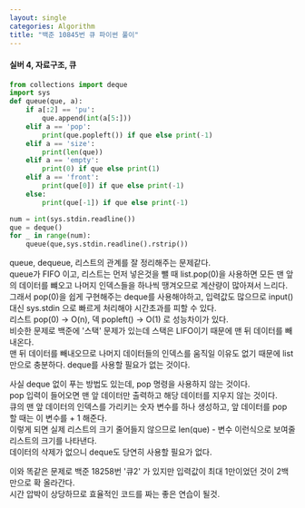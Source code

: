 ```yaml
---
layout: single
categories: Algorithm
title: "백준 10845번 큐 파이썬 풀이"
---
```

#### 실버 4, 자료구조, 큐

```py
from collections import deque
import sys
def queue(que, a):
    if a[:2] == 'pu':
        que.append(int(a[5:]))
    elif a == 'pop':
        print(que.popleft()) if que else print(-1)
    elif a == 'size':
        print(len(que))
    elif a == 'empty':
        print(0) if que else print(1)
    elif a == 'front':
        print(que[0]) if que else print(-1)
    else:
        print(que[-1]) if que else print(-1)

num = int(sys.stdin.readline())
que = deque()
for _ in range(num):
    queue(que,sys.stdin.readline().rstrip())
```
queue, dequeue, 리스트의 관계를 잘 정리해주는 문제같다.<br>
queue가 FIFO 이고, 리스트는 먼저 넣은것을 뺄 때 list.pop(0)을 사용하면 모든 맨 앞의 데이터를 뺴오고 나머지 인덱스들을 하나씩 땡겨오므로 계산량이 많아져서 느리다.<br>
그래서 pop(0)을 쉽게 구현해주는 deque를 사용해야하고, 입력값도 많으므로 input() 대신 sys.stdin 으로 빠르게 처리해야 시간초과를 피할 수 있다.<br>
리스트 pop(0) -> O(n), 덱 popleft() -> O(1) 로 성능차이가 있다.<br>
비슷한 문제로 백준에 '스택' 문제가 있는데 스택은 LIFO이기 때문에 맨 뒤 데이터를 빼내온다.<br>
맨 뒤 데이터를 빼내오므로 나머지 데이터들의 인덱스를 움직일 이유도 없기 때문에 list만으로 충분하다. deque를 사용할 필요가 없는 것이다.

사실 deque 없이 푸는 방법도 있는데, pop 명령을 사용하지 않는 것이다.<br>
pop 입력이 들어오면 맨 앞 데이터만 출력하고 해당 데이터를 지우지 않는 것이다.<br>
큐의 맨 앞 데이터의 인덱스를 가리키는 숫자 변수를 하나 생성하고, 앞 데이터를 pop 할 때는 이 변수를 + 1 해준다.<br>
이렇게 되면 실제 리스트의 크기 줄어들지 않으므로 len(que) - 변수 이런식으로 보여줄 리스트의 크기를 나타낸다.<br>
데이터의 삭제가 없으니 deque도 당연히 사용할 필요가 없다.

이와 똑같은 문제로 백준 18258번 '큐2' 가 있지만 입력값이 최대 1만이었던 것이 2백만으로 확 올라간다.<br>
시간 압박이 상당하므로 효율적인 코드를 짜는 좋은 연습이 될것.